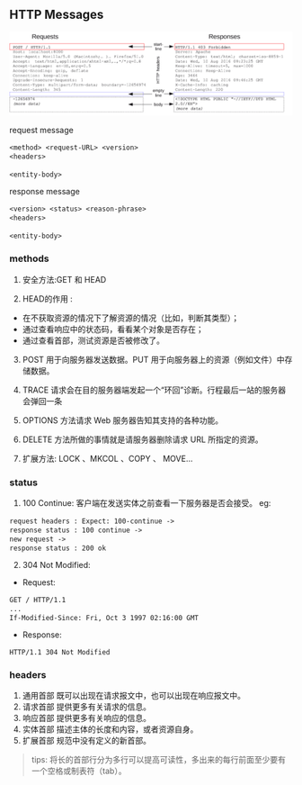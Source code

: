 ## HTTP Messages

![HTTP Messages](./images/HTTPMsgStructure2.png)

request message

```
<method> <request-URL> <version>
<headers>
  
<entity-body>
```

response message

```
<version> <status> <reason-phrase>
<headers>

<entity-body>
```

### methods

1. 安全方法:GET 和 HEAD

2. HEAD的作用 : 
  * 在不获取资源的情况下了解资源的情况（比如，判断其类型）； 
  * 通过查看响应中的状态码，看看某个对象是否存在；
  * 通过查看首部，测试资源是否被修改了。

3. POST 用于向服务器发送数据。PUT 用于向服务器上的资源（例如文件）中存储数据。

4. TRACE 请求会在目的服务器端发起一个“环回”诊断。行程最后一站的服务器会弹回一条

5. OPTIONS 方法请求 Web 服务器告知其支持的各种功能。

6. DELETE 方法所做的事情就是请服务器删除请求 URL 所指定的资源。

7. 扩展方法: LOCK 、MKCOL 、COPY 、 MOVE...


### status

1. 100 Continue: 客户端在发送实体之前查看一下服务器是否会接受。 eg:
  ```
  request headers : Expect: 100-continue -> 
  response status : 100 continue -> 
  new request -> 
  response status : 200 ok
  ```

2. 304 Not Modified: 
  * Request: 

  ``` HTTP
  GET / HTTP/1.1
  ...
  If-Modified-Since: Fri, Oct 3 1997 02:16:00 GMT
  ```

  * Response:

  ``` HTTP
  HTTP/1.1 304 Not Modified
  ```


### headers

1. 通用首部 既可以出现在请求报文中，也可以出现在响应报文中。 
2. 请求首部 提供更多有关请求的信息。 
3. 响应首部 提供更多有关响应的信息。 
4. 实体首部 描述主体的长度和内容，或者资源自身。 
5. 扩展首部 规范中没有定义的新首部。

> tips: 将长的首部行分为多行可以提高可读性，多出来的每行前面至少要有一个空格或制表符（tab）。

